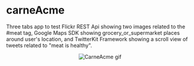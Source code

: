 # carneAcme

Three tabs app to test Flickr REST Api showing two images related to the #meat tag, Google Maps SDK showing grocery_or_supermarket places around user's location, and TwitterKit Framework showing a scroll view of tweets related to "meat is healthy".

<p align="center">
  <img src="https://cloud.githubusercontent.com/assets/10778057/21749776/1572858c-d59e-11e6-866b-1db53caeb668.gif" alt="CarneAcme gif"/>
</p>
